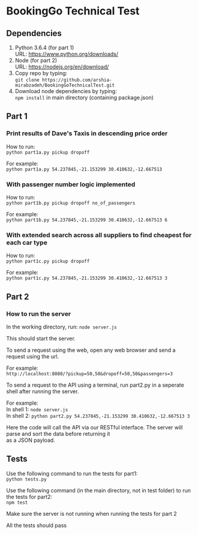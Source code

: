 # BookingGo Technical Test

## Dependencies
1. Python 3.6.4 (for part 1)  
URL: https://www.python.org/downloads/  
2. Node (for part 2)  
URL: https://nodejs.org/en/download/  
3. Copy repo by typing:  
`git clone https://github.com/arshia-mirabzadeh/BookingGoTechnicalTest.git`  
4. Download node dependencies by typing:  
`npm install` in main directory (containing package.json)  

## Part 1

### Print results of Dave's Taxis in descending price order

How to run:  
`python part1a.py pickup dropoff`

For example:  
`python part1a.py 54.237845,-21.153299 30.410632,-12.667513`

### With passenger number logic implemented

How to run:  
`python part1b.py pickup dropoff no_of_passengers`

For example:  
`python part1b.py 54.237845,-21.153299 30.410632,-12.667513 6`

### With extended search across all suppliers to find cheapest for each car type

How to run:  
`python part1c.py pickup dropoff`

For example:  
`python part1c.py 54.237845,-21.153299 30.410632,-12.667513 3`

## Part 2

### How to run the server

In the working directory, run:
`node server.js`

This should start the server. 

To send a request using the web, open any web browser and send a request using the url.

For example:  
`http://localhost:8080/?pickup=50,50&dropoff=50,50&passengers=3`

To send a request to the API using a terminal, run part2.py in a seperate shell after
running the server.

For example:  
In shell 1: `node server.js`  
In shell 2: `python part2.py 54.237845,-21.153299 30.410632,-12.667513 3`  
  
Here the code will call the API via our RESTful interface. The server will parse and sort the data before returning it  
as a JSON payload.

## Tests

Use the following command to run the tests for part1:  
`python tests.py`

Use the following command (in the main directory, not in test folder) to run the tests for part2:  
`npm test`  
  
Make sure the server is not running when running the tests for part 2

All the tests should pass
